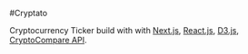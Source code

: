#Cryptato

Cryptocurrency Ticker build with with [Next.js](https://github.com/zeit/next.js/), [React.js](https://facebook.github.io/react/), [D3.js](https://d3js.org/), [CryptoCompare API](https://min-api.cryptocompare.com/).